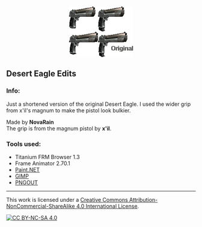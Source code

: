 <p align="center"><img src="/_pics/eagle2k_set.png" alt="Desert Eagle edits"/></p>

## Desert Eagle Edits

### Info:
Just a shortened version of the original Desert Eagle. I used the wider grip from x'il's magnum to make the pistol look bulkier.

Made by **NovaRain**\
The grip is from the magnum pistol by **x'il**.

### Tools used:
* Titanium FRM Browser 1.3
* Frame Animator 2.70.1
* [Paint.NET](https://www.getpaint.net)
* [GIMP](https://www.gimp.org)
* [PNGOUT](http://advsys.net/ken/utils.htm)

--------------------------------------------------------------------------------
This work is licensed under a [Creative Commons Attribution-NonCommercial-ShareAlike 4.0 International License][cc-by-nc-sa].

[![CC BY-NC-SA 4.0][cc-by-nc-sa-image]][cc-by-nc-sa]

[cc-by-nc-sa]: https://creativecommons.org/licenses/by-nc-sa/4.0/
[cc-by-nc-sa-image]: https://licensebuttons.net/l/by-nc-sa/4.0/88x31.png
